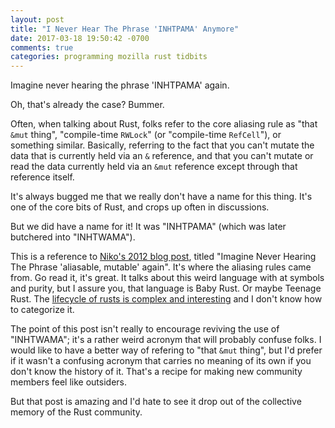 ```yaml
---
layout: post
title: "I Never Hear The Phrase 'INHTPAMA' Anymore"
date: 2017-03-18 19:50:42 -0700
comments: true
categories: programming mozilla rust tidbits
---
```


Imagine never hearing the phrase 'INHTPAMA' again.

Oh, that's already the case? Bummer.

Often, when talking about Rust, folks refer to the core aliasing rule as "that `&mut` thing",
"compile-time `RWLock`" (or "compile-time `RefCell`"), or something similar. Basically, referring to
the fact that you can't mutate the data that is currently held via an `&` reference, and that you
can't mutate or read the data currently held via an `&mut` reference except through that reference
itself.

It's always bugged me that we really don't have a name for this thing. It's one of the core
bits of Rust, and crops up often in discussions.

But we did have a name for it! It was "INHTPAMA" (which was later butchered into "INHTWAMA").

This is a reference to [Niko's 2012 blog post][inhtpama], titled
"Imagine Never Hearing The Phrase 'aliasable, mutable' again". It's where the aliasing
rules came from. Go read it, it's great. It talks about this weird language with at symbols
and purity, but I assure you, that language is Baby Rust. Or maybe Teenage Rust. The
[lifecycle of rusts is complex and interesting][rusts] and I don't know how to categorize it.

The point of this post isn't really to encourage reviving the use of "INHTWAMA"; it's
a rather weird acronym that will probably confuse folks. I would like to have a better
way of refering to "that `&mut` thing", but I'd prefer if it wasn't a confusing acronym
that carries no meaning of its own if you don't know the history of it. That's a recipe for
making new community members feel like outsiders.

But that post is amazing and I'd hate to see it drop out of the collective
memory of the Rust community.

 [inhtpama]: http://smallcultfollowing.com/babysteps/blog/2012/11/18/imagine-never-hearing-the-phrase-aliasable/
 [rusts]: https://www.ars.usda.gov/images/docs/9910_10104/Pg-lifecycle.jpg
